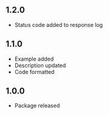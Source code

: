 ## 1.2.0

* Status code added to response log

## 1.1.0

* Example added
* Description updated
* Code formatted

## 1.0.0

* Package released
